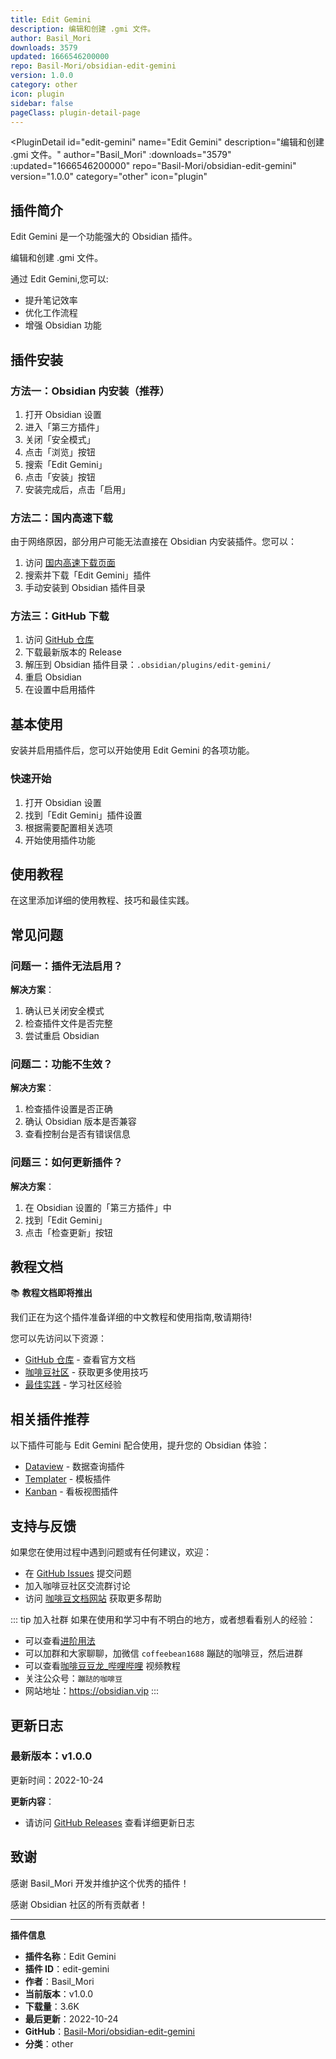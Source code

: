 ```yaml
---
title: Edit Gemini
description: 编辑和创建 .gmi 文件。
author: Basil_Mori
downloads: 3579
updated: 1666546200000
repo: Basil-Mori/obsidian-edit-gemini
version: 1.0.0
category: other
icon: plugin
sidebar: false
pageClass: plugin-detail-page
---
```


<PluginDetail
  id="edit-gemini"
  name="Edit Gemini"
  description="编辑和创建 .gmi 文件。"
  author="Basil_Mori"
  :downloads="3579"
  :updated="1666546200000"
  repo="Basil-Mori/obsidian-edit-gemini"
  version="1.0.0"
  category="other"
  icon="plugin"
>

<!-- AUTO_GENERATED_START -->
## 插件简介

Edit Gemini 是一个功能强大的 Obsidian 插件。

编辑和创建 .gmi 文件。

通过 Edit Gemini,您可以:

- 提升笔记效率
- 优化工作流程
- 增强 Obsidian 功能

<!-- AUTO_GENERATED_END -->

<!-- AUTO_GENERATED_START -->
## 插件安装

### 方法一：Obsidian 内安装（推荐）

1. 打开 Obsidian 设置
2. 进入「第三方插件」
3. 关闭「安全模式」
4. 点击「浏览」按钮
5. 搜索「Edit Gemini」
6. 点击「安装」按钮
7. 安装完成后，点击「启用」

### 方法二：国内高速下载

由于网络原因，部分用户可能无法直接在 Obsidian 内安装插件。您可以：

1. 访问 [国内高速下载页面](/zh/documentation/obsidian-plugins-download.html)
2. 搜索并下载「Edit Gemini」插件
3. 手动安装到 Obsidian 插件目录

### 方法三：GitHub 下载

1. 访问 [GitHub 仓库](https://github.com/Basil-Mori/obsidian-edit-gemini)
2. 下载最新版本的 Release
3. 解压到 Obsidian 插件目录：`.obsidian/plugins/edit-gemini/`
4. 重启 Obsidian
5. 在设置中启用插件

## 基本使用

安装并启用插件后，您可以开始使用 Edit Gemini 的各项功能。

### 快速开始

1. 打开 Obsidian 设置
2. 找到「Edit Gemini」插件设置
3. 根据需要配置相关选项
4. 开始使用插件功能

<!-- AUTO_GENERATED_END -->

<!-- CUSTOM_CONTENT_START:tutorial -->
## 使用教程

在这里添加详细的使用教程、技巧和最佳实践。

<!-- CUSTOM_CONTENT_END:tutorial -->

<!-- SHARED_CONTENT_START -->
## 常见问题

### 问题一：插件无法启用？

**解决方案**：
1. 确认已关闭安全模式
2. 检查插件文件是否完整
3. 尝试重启 Obsidian

### 问题二：功能不生效？

**解决方案**：
1. 检查插件设置是否正确
2. 确认 Obsidian 版本是否兼容
3. 查看控制台是否有错误信息

### 问题三：如何更新插件？

**解决方案**：
1. 在 Obsidian 设置的「第三方插件」中
2. 找到「Edit Gemini」
3. 点击「检查更新」按钮

## 教程文档

📚 **教程文档即将推出**

我们正在为这个插件准备详细的中文教程和使用指南,敬请期待!

您可以先访问以下资源：
- [GitHub 仓库](https://github.com/Basil-Mori/obsidian-edit-gemini) - 查看官方文档
- [咖啡豆社区](/zh/bases/) - 获取更多使用技巧
- [最佳实践](/zh/best-practices/) - 学习社区经验

## 相关插件推荐

以下插件可能与 Edit Gemini 配合使用，提升您的 Obsidian 体验：

- [Dataview](/zh/plugins/dataview.html) - 数据查询插件
- [Templater](/zh/plugins/templater-obsidian.html) - 模板插件
- [Kanban](/zh/plugins/obsidian-kanban.html) - 看板视图插件

## 支持与反馈

如果您在使用过程中遇到问题或有任何建议，欢迎：

- 在 [GitHub Issues](https://github.com/Basil-Mori/obsidian-edit-gemini/issues) 提交问题
- 加入咖啡豆社区交流群讨论
- 访问 [咖啡豆文档网站](https://obsidian.vip) 获取更多帮助

::: tip 加入社群
如果在使用和学习中有不明白的地方，或者想看看别人的经验：
- 可以查看[进阶用法](/zh/advanced)
- 可以加群和大家聊聊，加微信 `coffeebean1688` 蹦跶的咖啡豆，然后进群
- 可以查看[咖啡豆豆龙_哔哩哔哩](https://space.bilibili.com/618777356) 视频教程
- 关注公众号：`蹦跶的咖啡豆`
- 网站地址：https://obsidian.vip
:::
<!-- SHARED_CONTENT_END -->

<!-- AUTO_GENERATED_START -->
## 更新日志

### 最新版本：v1.0.0

更新时间：2022-10-24

**更新内容**：
- 请访问 [GitHub Releases](https://github.com/Basil-Mori/obsidian-edit-gemini/releases) 查看详细更新日志

## 致谢

感谢 Basil_Mori 开发并维护这个优秀的插件！

感谢 Obsidian 社区的所有贡献者！

---

**插件信息**
- **插件名称**：Edit Gemini
- **插件 ID**：edit-gemini
- **作者**：Basil_Mori
- **当前版本**：v1.0.0
- **下载量**：3.6K
- **最后更新**：2022-10-24
- **GitHub**：[Basil-Mori/obsidian-edit-gemini](https://github.com/Basil-Mori/obsidian-edit-gemini)
- **分类**：other
<!-- AUTO_GENERATED_END -->

</PluginDetail>

